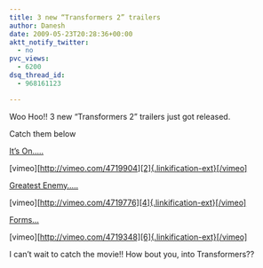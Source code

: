 ```yaml
---
title: 3 new “Transformers 2” trailers
author: Danesh
date: 2009-05-23T20:28:36+00:00
aktt_notify_twitter:
  - no
pvc_views:
  - 6200
dsq_thread_id:
  - 968161123

---
```

Woo Hoo!! 3 new &#8220;Transformers 2&#8221; trailers just got released.

Catch them below

[It&#8217;s On&#8230;..][1]

[vimeo][http://vimeo.com/4719904][2]{.linkification-ext}[/vimeo]

[Greatest Enemy&#8230;..][3]

[vimeo][http://vimeo.com/4719776][4]{.linkification-ext}[/vimeo]

[Forms&#8230;][5]

[vimeo][http://vimeo.com/4719348][6]{.linkification-ext}[/vimeo]

I can&#8217;t wait to catch the movie!! How bout you, into Transformers??

 [1]: http://vimeo.com/4719904
 [2]: http://vimeo.com/4719904 "Linkification: http://vimeo.com/4719904"
 [3]: http://vimeo.com/4719776
 [4]: http://vimeo.com/4719776 "Linkification: http://vimeo.com/4719776"
 [5]: http://vimeo.com/4719348
 [6]: http://vimeo.com/4719348 "Linkification: http://vimeo.com/4719348"